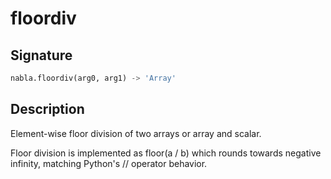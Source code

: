 # floordiv

## Signature

```python
nabla.floordiv(arg0, arg1) -> 'Array'
```

## Description

Element-wise floor division of two arrays or array and scalar.

Floor division is implemented as floor(a / b) which rounds towards
negative infinity, matching Python's // operator behavior.

